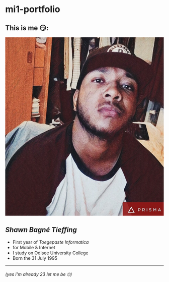 # mi1-portfolio
## This is me 😏:
![alt text](https://github.com/shawntieffing/mi1-portfolio/blob/master/My%20face.jpg "my face")
## **_Shawn Bagné Tieffing_**
* First year of _Toegepaste Informatica_
* for Mobile & Internet 
* I study on Odisee University College
* Born the 31 July 1995 
---
   ###### _(yes i'm already 23 let me be 🙄)_
